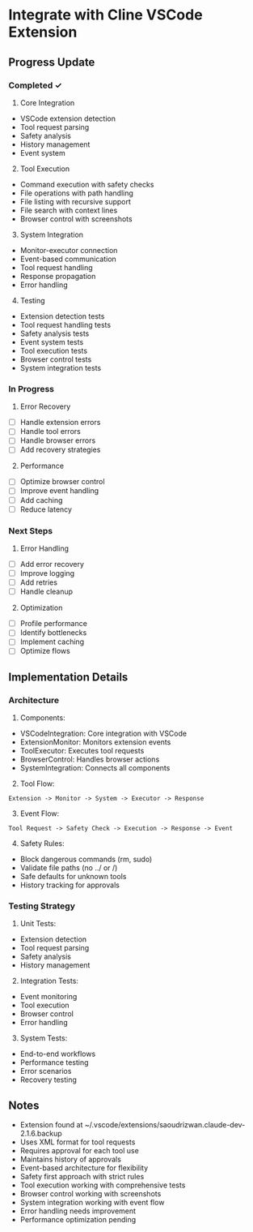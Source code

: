 # Integrate with Cline VSCode Extension

## Progress Update

### Completed ✓
1. Core Integration
- VSCode extension detection
- Tool request parsing
- Safety analysis
- History management
- Event system

2. Tool Execution
- Command execution with safety checks
- File operations with path handling
- File listing with recursive support
- File search with context lines
- Browser control with screenshots

3. System Integration
- Monitor-executor connection
- Event-based communication
- Tool request handling
- Response propagation
- Error handling

4. Testing
- Extension detection tests
- Tool request handling tests
- Safety analysis tests
- Event system tests
- Tool execution tests
- Browser control tests
- System integration tests

### In Progress
1. Error Recovery
- [ ] Handle extension errors
- [ ] Handle tool errors
- [ ] Handle browser errors
- [ ] Add recovery strategies

2. Performance
- [ ] Optimize browser control
- [ ] Improve event handling
- [ ] Add caching
- [ ] Reduce latency

### Next Steps
1. Error Handling
- [ ] Add error recovery
- [ ] Improve logging
- [ ] Add retries
- [ ] Handle cleanup

2. Optimization
- [ ] Profile performance
- [ ] Identify bottlenecks
- [ ] Implement caching
- [ ] Optimize flows

## Implementation Details

### Architecture
1. Components:
- VSCodeIntegration: Core integration with VSCode
- ExtensionMonitor: Monitors extension events
- ToolExecutor: Executes tool requests
- BrowserControl: Handles browser actions
- SystemIntegration: Connects all components

2. Tool Flow:
```
Extension -> Monitor -> System -> Executor -> Response
```

3. Event Flow:
```
Tool Request -> Safety Check -> Execution -> Response -> Event
```

4. Safety Rules:
- Block dangerous commands (rm, sudo)
- Validate file paths (no ../ or /)
- Safe defaults for unknown tools
- History tracking for approvals

### Testing Strategy
1. Unit Tests:
- Extension detection
- Tool request parsing
- Safety analysis
- History management

2. Integration Tests:
- Event monitoring
- Tool execution
- Browser control
- Error handling

3. System Tests:
- End-to-end workflows
- Performance testing
- Error scenarios
- Recovery testing

## Notes
- Extension found at ~/.vscode/extensions/saoudrizwan.claude-dev-2.1.6.backup
- Uses XML format for tool requests
- Requires approval for each tool use
- Maintains history of approvals
- Event-based architecture for flexibility
- Safety first approach with strict rules
- Tool execution working with comprehensive tests
- Browser control working with screenshots
- System integration working with event flow
- Error handling needs improvement
- Performance optimization pending
